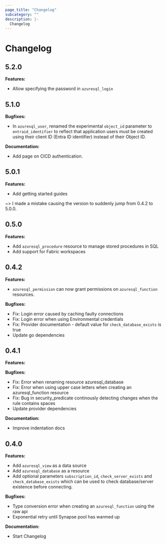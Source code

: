 ```yaml
---
page_title: "Changelog"
subcategory: ""
description: |-
  Changelog
---
```


# Changelog

## 5.2.0

**Features:**

* Allow specifying the password in `azuresql_login`

## 5.1.0

**Bugfixes:**

* In `azuresql_user`, renamed the experimental `object_id` parameter to `entraid_identifier` to reflect that application users must be created using their client ID (Entra ID identifier) instead of their Object ID.

**Documentation:**

* Add page on CICD authentication.

## 5.0.1

**Features:**
* Add getting started guides

~> I made a mistake causing the version to suddenly jump from 0.4.2 to 5.0.0. 

## 0.5.0

**Features:**
* Add `azuresql_procedure` resource to manage stored procedures in SQL
* Add support for Fabric workspaces

## 0.4.2

**Features:**
* `azuresql_permission` can now grant permissions on `azuresql_function` resources.

**Bugfixes:**
* Fix: Login error caused by caching faulty connections
* Fix: Login error when using Environmental credentials
* Fix: Provider documentation - default value for `check_database_exists` is true
* Update go dependencies
  
## 0.4.1

**Features:**

**Bugfixes:**
* Fix: Error when renaming resource azuresql_database 
* Fix: Error when using upper case letters when creating an azuresql_function resource
* Fix: Bug in security_predicate continously detecting changes when the rule contains spaces
* Update provider dependencies

**Documentation:**
* Improve indentation docs

## 0.4.0

**Features:**
* Add `azuresql_view` as a data source
* Add `azuresql_database` as a resource
* Add optional parameters `subscription_id`, `check_server_exists` and `check_database_exists` which can be used to check database/server existence before connecting.

**Bugfixes:**
* Type conversion error when creating an `azuresql_function` using the raw api
* Exponential retry until Synapse pool has warmed up

**Documentation:**
* Start Changelog
